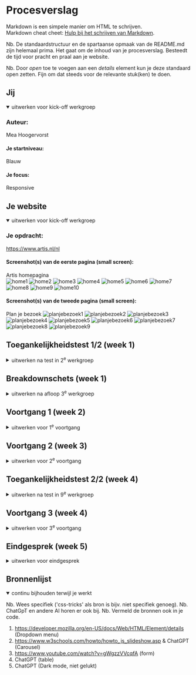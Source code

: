 # Procesverslag
Markdown is een simpele manier om HTML te schrijven.  
Markdown cheat cheet: [Hulp bij het schrijven van Markdown](https://github.com/adam-p/markdown-here/wiki/Markdown-Cheatsheet).

Nb. De standaardstructuur en de spartaanse opmaak van de README.md zijn helemaal prima. Het gaat om de inhoud van je procesverslag. Besteedt de tijd voor pracht en praal aan je website.

Nb. Door *open* toe te voegen aan een *details* element kun je deze standaard open zetten. Fijn om dat steeds voor de relevante stuk(ken) te doen.





## Jij

<details open>
  <summary>uitwerken voor kick-off werkgroep</summary>

  ### Auteur:
  Mea Hoogervorst 

  #### Je startniveau:
  Blauw

  #### Je focus:
  Responsive
 
</details>





## Je website

<details open>
  <summary>uitwerken voor kick-off werkgroep</summary>

  ### Je opdracht:
  https://www.artis.nl/nl

  #### Screenshot(s) van de eerste pagina (small screen): 
  Artis homepagina  
![home1](readme-images/home1.png)
![home2](readme-images/home2.png)
![home3](readme-images/home3.png)
![home4](readme-images/home4.png)
![home5](readme-images/home5.png)
![home6](readme-images/home6.png)
![home7](readme-images/home7.png)
![home8](readme-images/home8.png)
![home9](readme-images/home9.png)
![home10](readme-images/home10.png)
  #### Screenshot(s) van de tweede pagina (small screen):
  Plan je bezoek 
 ![planjebezoek1](readme-images/planjebezoek1.png)
 ![planjebezoek2](readme-images/planjebezoek2.png)
 ![planjebezoek3](readme-images/planjebezoek3.png)
 ![planjebezoek4](readme-images/planjebezoek4.png)
 ![planjebezoek5](readme-images/planjebezoek5.png)
 ![planjebezoek6](readme-images/planjebezoek6.png)
 ![planjebezoek7](readme-images/planjebezoek7.png)
 ![planjebezoek8](readme-images/planjebezoek8.png)
 ![planjebezoek9](readme-images/planjebezoek9.png)
</details>



## Toegankelijkheidstest 1/2 (week 1)

<details>
  <summary>uitwerken na test in 2<sup>e</sup> werkgroep</summary>

  ### Bevindingen
  Lijst met je bevindingen die in de test naar voren kwamen:
  - De site is goed te gebruiken met alleen het toetsenbord.
  - Kleine letters zijn slecht te zien met slechtziendheid.
  - Website is moeilijk te gebruiken met een motorische afwijking.
  - Het is erg lastig om door het carousel heen te swipen.

</details>



## Breakdownschets (week 1)

<details>
  <summary>uitwerken na afloop 3<sup>e</sup> werkgroep</summary>

  ### de hele pagina: 
  <img src="readme-images/breakdownhome.png" width="375px" alt="breakdown van de hele pagina">

  ### dynamisch deel (bijv menu): 
![menubreakdown](readme-images/breakdowndynamisch.svg)
  ### wellicht nog een dynamisch deel (bijv filter): 
![carouselbreakdown](readme-images/carousel.svg)
</details>





## Voortgang 1 (week 2)

<details>
  <summary>uitwerken voor 1<sup>e</sup> voortgang</summary>

  ### Stand van zaken
  hier dit ging goed & dit was lastig (neem ook screenshots op van delen van je website en code)

Wat lastig ging was het bijhouden van de README. Ik had hier helemaal niet aan gedacht tijdens het maken van mijn website en deze was dus nog niet compleet. Wat goed ging was het maken van mijn navigatie, dit vond ik best lastig omdat er een div en een nav onder elkaar moesten die allebei naast elkaar moesten staan en responsive moesten zijn. Maar dit is uiteindelijk wel gelukt.


  ### Agenda voor meeting
  samen met je groepje opstellen

  | student 1      | student 2          | student 3    | student 4        |
  | ---            | ---                | ---          | ---              |
  | dit bespreken  | en dit             | en ik dit    | en dan ik dat    |
  | en dat ook nog | dit als er tijd is | nog een punt | dit wil ik zeker |
  | ...            | ...                | ...          | ...              |


  ### Verslag van meeting
  hier na afloop snel de uitkomsten van de meeting vastleggen

  - punt 1
  Houd goed de README bij om het proces vast te leggen.
  - punt 2
  De contact pagina is iets te kort, kies nog een andere pagina met meer content.
  - nog een punt
  Maak de breakdownschet digitaal.
  

</details>





## Voortgang 2 (week 3)

<details>
  <summary>uitwerken voor 2<sup>e</sup> voortgang</summary>

  ### Stand van zaken
  hier dit ging goed & dit was lastig (neem ook screenshots op van delen van je website en code)
  
  Wat goed ging afgelopen week was het schrijven van al mijn html. Voor beide pagina's heb ik nu de html geschreven. Wel heb ik wat vragen over het maken van de dropdown menu's en het carousel. Daarnaast heb ik ook al veel css geschreven waardoor de pagina's al echt vormgeving beginnen te krijgen. Ook probeer ik deze week beter mijn README bij te houden zodat deze niet achter gaat lopen.



  ### Agenda voor meeting
  samen met je groepje opstellen

  | student 1      | student 2          | student 3    | student 4        |
  | ---            | ---                | ---          | ---              |
  | img bovenin section/article | en dit             | en ik dit    | en dan ik dat    |
  | dropdown maken | dit als er tijd is | nog een punt | dit wil ik zeker |
  | video op formaat            | ...                | ...          | ...              |


  ### Verslag van meeting
  hier na afloop snel de uitkomsten van de meeting vastleggen

  - Img mag gewoon boven de h2 in een section staan.
  - dropdown maken met het html element details.
  - video apart vormgeven en dan in html plaatsen, niet mogelijk met css.
  - Er moet een interactie met JS, carousel kan hiermee gemaakt worden.
  - Er moet ook een dark mode gemaakt worden.


</details>





## Toegankelijkheidstest 2/2 (week 4)

<details>
  <summary>uitwerken na test in 9<sup>e</sup> werkgroep</summary>

  ### Bevindingen
  Lijst met je bevindingen die in de test naar voren kwamen (geef ook aan wat er verbeterd is):
  - Grote teksten zijn erg moeilijk te lezen.
  - Er is een goed contrast met font en achtergrond.
  - Goed te gebruiken met het toetsenbord
  - Lastiger om door het carousel heem te gaan.

</details>





## Voortgang 3 (week 4)

<details>
  <summary>uitwerken voor 3<sup>e</sup> voortgang</summary>

  ### Stand van zaken
  hier dit ging goed & dit was lastig (neem ook screenshots op van delen van je website en code)


  ### Agenda voor meeting
  samen met je groepje opstellen

  | student 1      | student 2          | student 3    | student 4        |
  | Hoe kun je elementen naast elkaar laten komen om het responsive te maken            | ---                | ---          | ---              |
  |  klopt de html? | en dit             | en ik dit    | en dan ik dat    |
  | img in readme gaat niet | dit als er tijd is | nog een punt | dit wil ik zeker |
  | ...            | ...                | ...          | ...              |


  ### Verslag van meeting
  hier na afloop snel de uitkomsten van de meeting vastleggen

  - divs om de elementen die naast elkaar moeten, deze display flex met media.
  - Content moet niet los, zet in div
  - De readme moet nog bijgewerkt worden
  - er is een foutcode in JavaScript

</details>





## Eindgesprek (week 5)

<details>
  <summary>uitwerken voor eindgesprek</summary>

  ### Je uitkomst - karakteristiek screenshots:

![home1](readme-images/FEDhome1.png) 
![home2](readme-images/FEDhome2.png) 
![home3](readme-images/FEDhome3.png)
![home4](readme-images/FEDHome4.png) 
![home5](readme-images/Fedhome5.png)
![home6](readme-images/FEDhome6.png)
![home7](readme-images/FEDhome7.png) 
![home8](readme-images/FEDhome8.png) 
![home9](readme-images/FEDhome9.png)
![home10](readme-images/FEDhome10.png)
![home11](readme-images/FEDhome11.png) 
![home12](readme-images/FEDhome12.png)
![home13](readme-images/FEDhome13.png) 
![home14](readme-images/FEDhome14.png)

![plan1](readme-images/FEDplanje1.png)
![plan2](readme-images/FEDplan2.png) 
![plan3](readme-images/FEDplan3.png) 
![plan4](readme-images/FEDplan4.png) 
![plan5](readme-images/FEDplan5.png) 
![plan6](readme-images/FEDplan6.png) 
![plan7](readme-images/FEDplan7.png) 
![plan8](readme-images/FEDplan8.png) 
![plan9](readme-images/FEDplan9.png) 
![plan10](readme-images/FEDplan10.png) 
![plan11](readme-images/FEDplan11.png) 


  ### Dit ging goed/Heb ik geleerd: 
  Korte omschrijving met plaatjes

![menu](readme-images/menu.png)

 Ik heb veel nieuwe dingen geleerd die ik hiervoor nog niet kon. Zo heb ik geleerd hoe je een carousel of een dropdown menu kan maken. Wat voor mijn gevoel goed ging was het maken van de html. Wat ik lastiger vond was de css. Ik heb denk ik alle content overgenomen en dit in de juiste elementen gezet. Ik vind dat de site erg op het origineel lijkt op wat details na.

  ### Dit was lastig/Is niet gelukt:
  Korte omschrijving met plaatjes

![darkmode](readme-images/darkmode.png)  

Waar ik moeite mee had tijdens het maken van de website was hem responsive maken. Het is me uiteindelijk gelukt om het zo responsve te maken dat content naast elkaar komt inplaats van onder elkaar, maar hij is nog niet precies zo geworden als ik had gewild. Ook had ik moeite met het maken van de dark mode doordat ik dit nog nooit had gedaan. Het is dan ook niet helemaal gelukt.
</details>





## Bronnenlijst

<details open>
  <summary>continu bijhouden terwijl je werkt</summary>

  Nb. Wees specifiek ('css-tricks' als bron is bijv. niet specifiek genoeg). 
  Nb. ChatGpT en andere AI horen er ook bij.
  Nb. Vermeld de bronnen ook in je code.

  1. https://developer.mozilla.org/en-US/docs/Web/HTML/Element/details (Dropdown menu)
  2. https://www.w3schools.com/howto/howto_js_slideshow.asp & ChatGPT (Carousel)
  3. https://www.youtube.com/watch?v=gWgzzVVcqfA (form)
  4. ChatGPT (table)
  5. ChatGPT (Dark mode, niet gelukt)

</details>